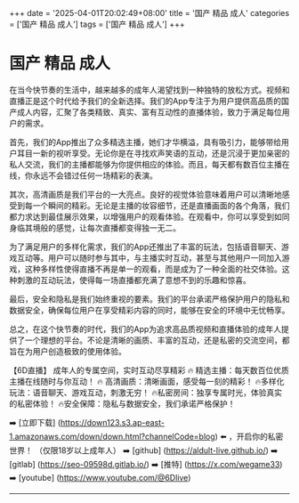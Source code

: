 +++
date = '2025-04-01T20:02:49+08:00'
title = '国产 精品 成人'
categories = ['国产 精品 成人']
tags = ['国产 精品 成人']
+++

# 国产 精品 成人

在当今快节奏的生活中，越来越多的成年人渴望找到一种独特的放松方式。视频和直播正是这个时代给予我们的全新选择。我们的App专注于为用户提供高品质的国产成人内容，汇聚了各类精致、真实、富有互动性的直播体验，致力于满足每位用户的需求。

首先，我们的App推出了众多精选主播，她们才华横溢，具有吸引力，能够带给用户耳目一新的视听享受。无论你是在寻找欢声笑语的互动，还是沉浸于更加亲密的私人交流，我们的主播都能够为你提供相应的体验。而且，每天都有数百位主播在线，你永远不会错过任何一场精彩的表演。

其次，高清画质是我们平台的一大亮点。良好的视觉体验意味着用户可以清晰地感受到每一个瞬间的精彩。无论是主播的妆容细节，还是直播画面的各个角落，我们都力求达到最佳展示效果，以增强用户的观看体验。在观看中，你可以享受到如同身临其境般的感觉，让每次直播都变得独一无二。

为了满足用户的多样化需求，我们的App还推出了丰富的玩法，包括语音聊天、游戏互动等。用户可以随时参与其中，与主播实时互动，甚至与其他用户一同加入游戏，这种多样性使得直播不再是单一的观看，而是成为了一种全面的社交体验。这种刺激的互动玩法，使得每一场直播都充满了意想不到的乐趣和惊喜。

最后，安全和隐私是我们始终重视的要素。我们的平台承诺严格保护用户的隐私和数据安全，确保每位用户在享受精彩内容的同时，能够在安全的环境中无忧畅享。

总之，在这个快节奏的时代，我们的App为追求高品质视频和直播体验的成年人提供了一个理想的平台。不论是清晰的画质、丰富的互动，还是私密的交流空间，都旨在为用户创造极致的使用体验。

【6D直播】
成年人的专属空间，实时互动尽享精彩
🔥 精选主播：每天数百位优质主播在线随时与你互动！
🔥 高清画质：清晰画面，感受每一刻的精彩！
🔥多样化玩法：语音聊天、游戏互动，刺激无穷！
🔥私密房间：独享专属时光，体验真实的私密体验！
🔥安全保障：隐私与数据安全，我们承诺严格保护！

➡️ [立即下载] (https://down123.s3.ap-east-1.amazonaws.com/down/down.html?channelCode=blog) ⬅️ ，开启你的私密世界！
（仅限18岁以上成年人）
➡️ [github] (https://aldult-live.github.io/)
➡️ [gitlab] (https://seo-09598d.gitlab.io/)
➡️ [推特] (https://x.com/wegame33)
➡️ [youtube] (https://www.youtube.com/@6Dlive)

---

